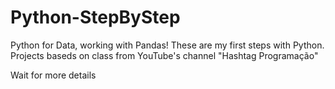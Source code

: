 # Python-StepByStep
Python for Data, working with Pandas! These are my first steps with Python. Projects baseds on class from YouTube's channel "Hashtag Programação"

Wait for more details
